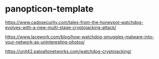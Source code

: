 # panopticon-template

https://www.cadosecurity.com/tales-from-the-honeypot-watchdog-evolves-with-a-new-multi-stage-cryptojacking-attack/

https://www.lacework.com/blog/how-watchdog-smuggles-malware-into-your-network-as-uninteresting-photos/

https://unit42.paloaltonetworks.com/watchdog-cryptojacking/
